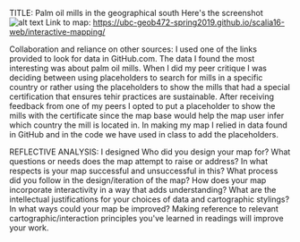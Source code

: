TITLE: Palm oil mills in the geographical south 
Here's the screenshot
![alt text](https://github.com/UBC-GEOB472-Spring2019/scalia16-web/blob/master/interactive-mapping/Screenshot-map.jpg)
Link to map: https://ubc-geob472-spring2019.github.io/scalia16-web/interactive-mapping/

Collaboration and reliance on other sources: 
I used one of the links provided to look for data in GitHub.com. The data I found the most interesting was about palm oil mills. When I did my peer critique I was deciding between using placeholders to search for mills in a specific country or rather using the placeholders to show the mills that had a special certification that ensures tehir practices are sustainable. After receiving feedback from one of my peers I opted to put a placeholder to show the mills with the certificate since the map base would help the map user infer which country the mill is located in. In making my map I relied in data found in GitHub and in the code we have used in class to add the placeholders. 

REFLECTIVE ANALYSIS:
I designed 
Who did you design your map for? What questions or needs does the map attempt to raise or address? In what respects is your map successful and unsuccessful in this?
What process did you follow in the design/iteration of the map? 
How does your map incorporate interactivity in a way that adds understanding? 
What are the intellectual justifications for your choices of data and cartographic stylings?
In what ways could your map be improved? 
Making reference to relevant cartographic/interaction principles you've learned in readings will improve your work.
